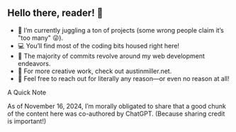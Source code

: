 ## Hello there, reader! 👋

  -  🚀 I’m currently juggling a ton of projects (some wrong people claim it’s "too many" 😜).
  -  💻 You’ll find most of the coding bits housed right here!
  -  🔧 The majority of commits revolve around my web development endeavors.
  -  🎨 For more creative work, check out austinmiller.net.
  -  💌 Feel free to reach out for literally any reason—or even no reason at all!

A Quick Note

As of November 16, 2024, I’m morally obligated to share that a good chunk of the content here was co-authored by ChatGPT. (Because sharing credit is important!)
